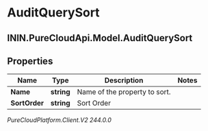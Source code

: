 # AuditQuerySort

## ININ.PureCloudApi.Model.AuditQuerySort

## Properties

|Name | Type | Description | Notes|
|------------ | ------------- | ------------- | -------------|
| **Name** | **string** | Name of the property to sort. | |
| **SortOrder** | **string** | Sort Order | |



_PureCloudPlatform.Client.V2 244.0.0_
